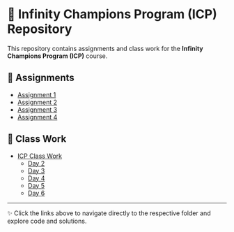 # 📂 Infinity Champions Program (ICP) Repository

This repository contains assignments and class work for the **Infinity Champions Program (ICP)** course.

## 📘 Assignments
- [Assignment 1](./Assignment_1/)
- [Assignment 2](./Assignment_2/)
- [Assignment 3](./Assignment_3/)
- [Assignment 4](./Assignment_4/)

## 📝 Class Work
- [ICP Class Work](./ICP_Class_Work/)
  - [Day 2](./ICP_Class_Work/Day2/)
  - [Day 3](./ICP_Class_Work/Day3/)
  - [Day 4](./ICP_Class_Work/Day4/)
  - [Day 5](./ICP_Class_Work/Day5/)
  - [Day 6](./ICP_Class_Work/Day6/)

---

✨ Click the links above to navigate directly to the respective folder and explore code and solutions.
